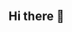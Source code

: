 ## Hi there 👋

<!--
**Nik0Cik0/Nik0Cik0** is a ✨ _special_ ✨ repository because its `README.md` (this file) appears on your GitHub profile.

# 💫 About Me:
🔥I'm currently on my way to become Software Developer<br>


## 🌐 Socials:
[![Discord](https://img.shields.io/badge/Discord-%237289DA.svg?logo=discord&logoColor=white)](https://discord.gg/nik0cik0) [![Facebook](https://img.shields.io/badge/Facebook-%231877F2.svg?logo=Facebook&logoColor=white)](https://facebook.com/Niks Kristiāns Karpovs ) [![Instagram](https://img.shields.io/badge/Instagram-%23E4405F.svg?logo=Instagram&logoColor=white)](https://instagram.com/nikskristians) [![LinkedIn](https://img.shields.io/badge/LinkedIn-%230077B5.svg?logo=linkedin&logoColor=white)](https://linkedin.com/in/Niks Kristiāns Karpovs) 

# 💻 Tech Stack:
![HTML5](https://img.shields.io/badge/html5-%23E34F26.svg?style=for-the-badge&logo=html5&logoColor=white) ![TypeScript](https://img.shields.io/badge/typescript-%23007ACC.svg?style=for-the-badge&logo=typescript&logoColor=white) ![Python](https://img.shields.io/badge/python-3670A0?style=for-the-badge&logo=python&logoColor=ffdd54) ![PHP](https://img.shields.io/badge/php-%23777BB4.svg?style=for-the-badge&logo=php&logoColor=white) ![JavaScript](https://img.shields.io/badge/javascript-%23323330.svg?style=for-the-badge&logo=javascript&logoColor=%23F7DF1E) ![CSS3](https://img.shields.io/badge/css3-%231572B6.svg?style=for-the-badge&logo=css3&logoColor=white) ![React](https://img.shields.io/badge/react-%2320232a.svg?style=for-the-badge&logo=react&logoColor=%2361DAFB) ![Firebase](https://img.shields.io/badge/firebase-%23039BE5.svg?style=for-the-badge&logo=firebase) ![MySQL](https://img.shields.io/badge/mysql-4479A1.svg?style=for-the-badge&logo=mysql&logoColor=white) ![SQLite](https://img.shields.io/badge/sqlite-%2307405e.svg?style=for-the-badge&logo=sqlite&logoColor=white) ![Git](https://img.shields.io/badge/git-%23F05033.svg?style=for-the-badge&logo=git&logoColor=white) ![GitHub](https://img.shields.io/badge/github-%23121011.svg?style=for-the-badge&logo=github&logoColor=white) ![Express.js](https://img.shields.io/badge/express.js-%23404d59.svg?style=for-the-badge&logo=express&logoColor=%2361DAFB) ![NodeJS](https://img.shields.io/badge/node.js-6DA55F?style=for-the-badge&logo=node.js&logoColor=white) ![jQuery](https://img.shields.io/badge/jquery-%230769AD.svg?style=for-the-badge&logo=jquery&logoColor=white)
# 📊 GitHub Stats:
![](https://github-readme-stats.vercel.app/api?username=Nik0Cik0&theme=dark&hide_border=false&include_all_commits=false&count_private=false)<br/>
![](https://github-readme-streak-stats.herokuapp.com/?user=Nik0Cik0&theme=dark&hide_border=false)<br/>
![](https://github-readme-stats.vercel.app/api/top-langs/?username=Nik0Cik0&theme=dark&hide_border=false&include_all_commits=false&count_private=false&layout=compact)

## 🏆 GitHub Trophies
![](https://github-profile-trophy.vercel.app/?username=Nik0Cik0&theme=neon&no-frame=false&no-bg=true&margin-w=4)

### ✍️ Random Dev Quote
![](https://quotes-github-readme.vercel.app/api?type=horizontal&theme=tokyonight)

---
[![](https://visitcount.itsvg.in/api?id=Nik0Cik0&icon=0&color=0)](https://visitcount.itsvg.in)

<!-- Proudly created with GPRM ( https://gprm.itsvg.in ) -->
